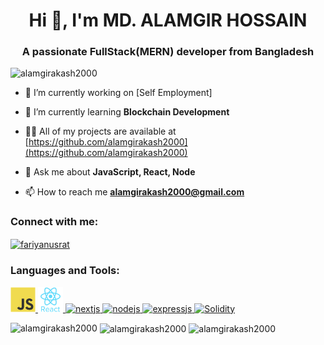 <h1 align="center">Hi 👋, I'm MD. ALAMGIR HOSSAIN</h1>
<h3 align="center">A passionate FullStack(MERN) developer from Bangladesh</h3>

<p align="left"> <img src="https://komarev.com/ghpvc/?username=alamgirkash2000&label=Profile%20views&color=0e75b6&style=flat" alt="alamgirakash2000" /> </p>



- 🔭 I’m currently working on [Self Employment]

- 🌱 I’m currently learning **Blockchain Development**

- 👨‍💻 All of my projects are available at [https://github.com/alamgirakash2000](https://github.com/alamgirakash2000)

- 💬 Ask me about **JavaScript, React, Node**

- 📫 How to reach me **alamgirakash2000@gmail.com**

<h3 align="left">Connect with me:</h3>
<p align="left">
<a href="https://linkedin.com/in/alamgir-akash" target="blank"><img align="center" src="https://cdn.jsdelivr.net/npm/simple-icons@3.0.1/icons/linkedin.svg" alt="fariyanusrat" height="30" width="40" /></a>
</p>

<h3 align="left">Languages and Tools:</h3>
<p align="left"> 
  <a href="https://developer.mozilla.org/en-US/docs/Web/JavaScript" target="_blank"> <img src="https://raw.githubusercontent.com/devicons/devicon/master/icons/javascript/javascript-original.svg" alt="javascript" width="40" height="40"/> </a>  <a href="https://reactjs.org/" target="_blank"> <img src="https://raw.githubusercontent.com/devicons/devicon/master/icons/react/react-original-wordmark.svg" alt="react" width="40" height="40"/> </a> <a href="https://nextjs.org/" target="_blank"> <img src="https://sebastian-gomez.com/nextjs.png" alt="nextjs" width="40" height="40"/> </a>  <a href="https://nodejs.org/en/" target="_blank"> <img src="https://nodejs.org/static/images/logos/nodejs-new-pantone-black.svg" alt="nodejs" width="40" height="40"/> </a>  <a href="https://expressjs.com/" target="_blank"> <img src="https://www.edureka.co/blog/wp-content/uploads/2019/07/express-logo.png" alt="expressjs" width="40" height="40"/>  <a href="https://soliditylang.org/" target="_blank"> <img src="https://docs.soliditylang.org/en/v0.8.6/_images/logo.svg" alt="Solidity" width="40" height="40"/> </a>
  </a> </p>


<p><img align="left" src="https://github-readme-stats.vercel.app/api/top-langs?username=alamgirakash2000&show_icons=true&locale=en&layout=compact" alt="alamgirakash2000" />
&nbsp;<img align="center" src="https://github-readme-stats.vercel.app/api?username=alamgirakash2000&show_icons=true&locale=en" alt="alamgirakash2000" />
  <img align="center" src="https://github-readme-streak-stats.herokuapp.com/?user=alamgirakash2000&" alt="alamgirakash2000" />
</p>


